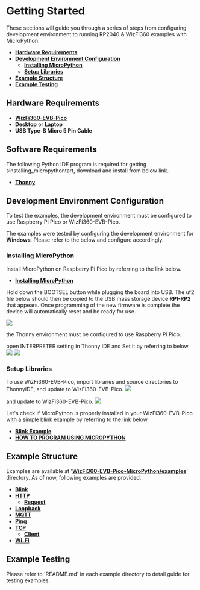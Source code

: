 # Getting Started

These sections will guide you through a series of steps from configuring development environment to running RP2040 & WizFi360 examples with MicroPython.

- [**Hardware Requirements**](#hardware_requirements)
- [**Development Environment Configuration**](#development_environment_configuration)
    - [**Installing MicroPython**](#installing_micropython)
    - [**Setup Libraries**](#setup_libraries)
- [**Example Structure**](#example_structure)
- [**Example Testing**](#example_testing)

<a name="hardware_requirements"></a>
## Hardware Requirements

- [**WizFi360-EVB-Pico**][link-wizfi360-evb-pico]
- **Desktop** or **Laptop**
- **USB Type-B Micro 5 Pin Cable**

<a name="hardware_requirements"></a>
## Software Requirements

The following Python IDE program is required for getting sinstalling_micropythontart, download and install from below link.
- [**Thonny**][link-thonny]

<a name="development_environment_configuration"></a>
## Development Environment Configuration

To test the examples, the development environment must be configured to use Raspberry Pi Pico or WizFi360-EVB-Pico.

The examples were tested by configuring the development environment for **Windows**. Please refer to the below and configure accordingly.


<a name="installing_micropython"></a>
### Installing MicroPython

Install MicroPython on Raspberry Pi Pico by referring to the link below.

- [**Installing MicroPython**][link-installing_microPython]

Hold down the BOOTSEL button while plugging the board into USB.
The uf2 file below should then be copied to the USB mass storage device **RPI-RP2** that appears.
Once programming of the new firmware is complete the device will automatically reset and be ready for use.

![][link-micropy_1]

the Thonny environment must be configured to use Raspberry Pi Pico.

open INTERPRETER setting in Thonny IDE and Set it by referring to below.
![][link-micropy_2]
![][link-micropy_3]

<a name="setup_libraries"></a>
### Setup Libraries

To use WizFi360-EVB-Pico, import libraries and source directories to ThonnyIDE, and update to WizFi360-EVB-Pico.
![][link-micropy_4]

and update to WizFi360-EVB-Pico.
![][link-micropy_5]

Let's check if MicroPython is properly installed in your WizFi360-EVB-Pico with a simple blink example by referring to the link below.
- [**Blink Example**][link-blink]
- [**HOW TO PROGRAM USING MICROPYTHON**][link-getting_start_micropython]

<a name="example_structure"></a>
## Example Structure

Examples are available at '[**WizFi360-EVB-Pico-MicroPython/examples**][link-examples]' directory. As of now, following examples are provided.

- [**Blink**][link-blink]
- [**HTTP**][link-http]
    - [**Request**][link-http_request]
- [**Loopback**][link-loopback]
- [**MQTT**][link-mqtt]
- [**Ping**][link-ping]
- [**TCP**][link-tcp]
	- [**Client**][link-tcp_client]
- [**Wi-Fi**][link-wi-fi]



<a name="example_testing"></a>
## Example Testing

Please refer to 'README.md' in each example directory to detail guide for testing examples.



<!--
Link
-->

[link-wizfi360-evb-pico]: https://docs.wiznet.io/Product/Open-Source-Hardware/wizfi360-evb-pico
[link-installing_MicroPython]: https://micropython.org/download/rp2-pico/
[link-getting_start_micropython]: https://www.youtube.com/watch?v=8FcFhZRNNxE
[link-thonny]: https://thonny.org/
[link-micropy_1]: https://github.com/Wiznet/WizFi360-EVB-Pico-MicroPython/blob/main/static/images/getting_started/micropy_1.png
[link-micropy_2]: https://github.com/Wiznet/WizFi360-EVB-Pico-MicroPython/blob/main/static/images/getting_started/micropy_2.png
[link-micropy_3]: https://github.com/Wiznet/WizFi360-EVB-Pico-MicroPython/blob/main/static/images/getting_started/micropy_3.png
[link-micropy_4]: https://github.com/Wiznet/WizFi360-EVB-Pico-MicroPython/blob/main/static/images/getting_started/micropy_4.png
[link-micropy_5]: https://github.com/Wiznet/WizFi360-EVB-Pico-MicroPython/blob/main/static/images/getting_started/micropy_5.png
[link-examples]: https://github.com/Wiznet/WizFi360-EVB-Pico-MicroPython/tree/main/examples
[link-blink]: https://github.com/Wiznet/WizFi360-EVB-Pico-MicroPython/tree/main/examples/blink
[link-http]: https://github.com/Wiznet/WizFi360-EVB-Pico-MicroPython/tree/main/examples/http
[link-http_request]: https://github.com/Wiznet/WizFi360-EVB-Pico-MicroPython/tree/main/examples/http/request
[link-loopback]: https://github.com/Wiznet/WizFi360-EVB-Pico-MicroPython/tree/main/examples/loopback
[link-mqtt]: https://github.com/Wiznet/WizFi360-EVB-Pico-MicroPython/tree/main/examples/mqtt
[link-ping]: https://github.com/Wiznet/WizFi360-EVB-Pico-MicroPython/tree/main/examples/ping
[link-tcp]: https://github.com/Wiznet/WizFi360-EVB-Pico-MicroPython/tree/main/examples/tcp
[link-tcp_client]: https://github.com/Wiznet/WizFi360-EVB-Pico-MicroPython/tree/main/examples/tcp/client
[link-wi-fi]: https://github.com/Wiznet/WizFi360-EVB-Pico-MicroPython/tree/main/examples/wi-fi